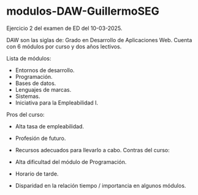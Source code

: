 # modulos-DAW-GuillermoSEG
 Ejercicio 2 del examen de ED del 10-03-2025.

 DAW son las siglas de: Grado en Desarrollo de Aplicaciones Web.
 Cuenta con 6 módulos por curso y dos años lectivos.

 Lista de módulos:

 - Entornos de desarrollo.
 - Programación.
 - Bases de datos.
 - Lenguajes de marcas.
 - Sistemas.
 - Iniciativa para la Empleabilidad I.

Pros del curso:

- Alta tasa de empleabilidad.
- Profesión de futuro.
- Recursos adecuados para llevarlo a cabo.
Contras del curso:

- Alta dificultad del módulo de Programación.
- Horario de tarde.
- Disparidad en la relación tiempo / importancia en algunos módulos.
